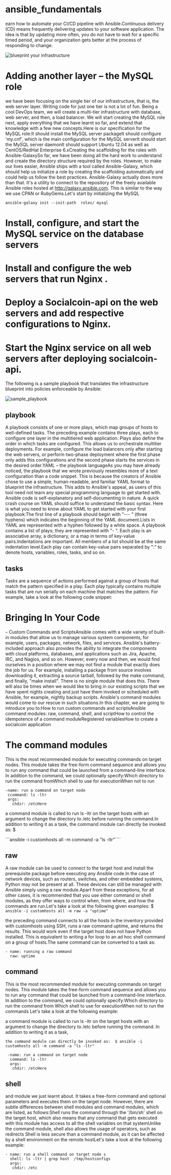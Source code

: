 # ansible_fundamentals
earn how to automate your CI/CD pipeline with Ansible.Continuous delivery (CD) means frequently delivering updates to your software application. The idea is that by updating more often, you do not have to wait for a specific timed period, and your organization gets better at the process of responding to change.

![blueprint your infrastructure](https://github.com/boschpeter/ansible_fundamentals/blob/master/pictures/blueprinting.PNG)


# Adding another layer – the MySQL role

we have been focusing on the single tier of our infrastructure, that is, the web server layer. Writing code for just one tier is not a lot of fun. Being a cool DevOps team, we will create a multi-tier infrastructure with database, web server, and then, a load balancer. We will start creating the MySQL role next, apply everything that we have learnt so far, and extend that knowledge with a few new concepts.Here is our specification for the MySQL role:It should install the MySQL server packageIt should configure 'my.cnf', which is the main configuration for the MySQL serverIt should start the MySQL server daemonIt should support Ubuntu 12.04 as well as CentOS/RedHat Enterprise 6.xCreating the scaffolding for the roles with Ansible-GalaxySo far, we have been doing all the hard work to understand and create the directory structure required by the roles. However, to make our lives easier, Ansible ships with a tool called Ansible-Galaxy, which should help us initialize a role by creating the scaffolding automatically and could help us follow the best practices. Ansible-Galaxy actually does more than that. It's a utility to connect to the repository of the freely available Ansible roles hosted at http://galaxy.ansible.com. This is similar to the way we use CPAN or RubyGems.Let's start by initializing the MySQL 

````ansible-galaxy init --init-path  roles/ mysql````


# Install, configure, and start the MySQL service on the database servers

# Install and configure the web servers that run Nginx .
 
# Deploy a Socialcoin-api on the web servers and add respective configurations to Nginx.

# Start the Nginx service on all web servers after deploying socialcoin-api. 

The following is a sample playbook that translates the infrastructure blueprint into policies enforceable by Ansible:

![sample_playbook](https://github.com/boschpeter/ansible_fundamentals/blob/master/pictures/sample_playbook.PNG)

## playbook
A playbook consists of one or more plays, which map groups of hosts to well-defined tasks. The preceding example contains three plays, each to configure one layer in the multitiered web application. Plays also define the order in which tasks are configured. This allows us to orchestrate multitier deployments. For example, configure the load balancers only after starting the web servers, or perform two-phase deployment where the first phase only adds this configurations and the second phase starts the services in the desired order.YAML – the playbook languageAs you may have already noticed, the playbook that we wrote previously resembles more of a text configuration than a code snippet. This is because the creators of Ansible chose to use a simple, human-readable, and familiar YAML format to blueprint the infrastructure. This adds to Ansible's appeal, as users of this tool need not learn any special programming language to get started with. Ansible code is self-explanatory and self-documenting in nature. A quick crash course on YAML should suffice to understand the basic syntax. Here is what you need to know about YAML to get started with your first playbook:The first line of a playbook should begin with "--- " (three hyphens) which indicates the beginning of the YAML document.Lists in YAML are represented with a hyphen followed by a white space. A playbook contains a list of plays; they are represented with "- ". Each play is an associative array, a dictionary, or a map in terms of key-value pairs.Indentations are important. All members of a list should be at the same indentation level.Each play can contain key-value pairs separated by ":" to denote hosts, variables, roles, tasks, and so on.

## tasks 
Tasks are a sequence of actions performed against a group of hosts that match the pattern specified in a play. Each play typically contains multiple tasks that are run serially on each machine that matches the pattern. For example, take a look at the following code snippet:

# Bringing In Your Code 
– Custom Commands and ScriptsAnsible comes with a wide variety of built-in modules that allow us to manage various system components, for example, users, packages, network, files, and services. Ansible's battery-included approach also provides the ability to integrate the components with cloud platforms, databases, and applications such as Jira, Apache, IRC, and Nagios, and so on. However, every now and then, we would find ourselves in a position where we may not find a module that exactly does the job for us. For example, installing a package from source involves downloading it, extracting a source tarball, followed by the make command, and finally, "make install". 
There is no single module that does this. There will also be times when we would like to bring in our existing scripts that we have spent nights creating and just have them invoked or scheduled with Ansible, for example, nightly backup scripts. Ansible's command modules would come to our rescue in such situations.In this chapter, we are going to introduce you to:How to run custom commands and scriptsAnsible command modules: raw, command, shell, and scriptHow to control the idempotence of a command moduleRegistered variablesHow to create a socialcoin application

# The command modules

This is the most recommended module for executing commands on target nodes. This module takes the free-form command sequence and allows you to run any command that could be launched from a command-line interface. In addition to the command, we could optionally specify:Which directory to run the command fromWhich shell to use for executionWhen not to run 

 ````
 -name: run a command on target node 
  ccommand: ls -ltr 
  args: 
    chdir: /etcHere
  ````
  
 a command module is called to run ls -ltr on the target hosts with an argument to change the directory to /etc before running the command.In addition to writing it as a task, the command module can directly be invoked as: $ 
 
 ```ansible -i customhosts all -m command -a "ls -ltr"````
 
 


## raw

A raw module can be used to connect to the target host and install the prerequisite package before executing any Ansible code.In the case of network devices, such as routers, switches, and other embedded systems, Python may not be present at all. These devices can still be managed with Ansible simply using a raw module.Apart from these exceptions, for all other cases, it is recommended that you use either command or shell modules, as they offer ways to control when, from where, and how the commands are run.Let's take a look at the following given examples: $ 
````ansible -i customhosts all -m raw -a "uptime" ````

the preceding command connects to all the hosts in the inventory provided with customhosts using SSH, runs a raw command uptime, and returns the results. This would work even if the target host does not have Python installed. This is equivalent to writing a for loop to an ad hoc shell command on a group of hosts.The same command can be converted to a task as: 
````
- name: running a raw command 
  raw: uptime
````


## command

This is the most recommended module for executing commands on target nodes. This module takes the free-form command sequence and allows you to run any command that could be launched from a command-line interface. In addition to the command, we could optionally specify:Which directory to run the command from Which shell to use for executionWhen not to run the commands
Let's take a look at the following example:

a command module is called to run ls -ltr on the target hosts with an argument to change the directory to /etc before running the command. In addition to writing it as a task, 
 
 ````the command module can directly be invoked as:  $ ansible -i customhosts all -m command -a "ls -ltr"````

````
 -name: run a command on target node 
  command: ls -ltr 
  args: 
   chdir: /etcHere
  ```` 
 
## shell
and module we just learnt about. It takes a free-form command and optional parameters and executes them on the target node. However, there are subtle differences between shell modules and command modules, which are listed, as follows:Shell runs the command through the '/bin/sh' shell on the target host, which also means that any command that gets executed with this module has access to all the shell variables on that systemUnlike the command module, shell also allows the usage of operators, such as redirects 
Shell is less secure than a command module, as it can be affected by a shell environment on the remote hostLet's take a look at the following example:
````
- name: run a shell command on target node s
  shell: ls -ltr | grep host  /tmp/hostconfigs 
  args: 
   chdir: /etc
````

